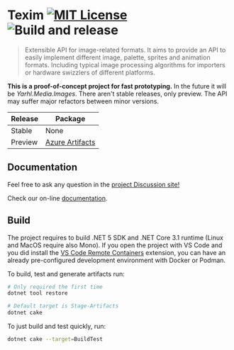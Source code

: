 # Texim [![MIT License](https://img.shields.io/badge/license-MIT-blue.svg?style=flat)](https://choosealicense.com/licenses/mit/) ![Build and release](https://github.com/SceneGate/Texim/workflows/Build%20and%20release/badge.svg)

> Extensible API for image-related formats. It aims to provide an API to easily
> implement different image, palette, sprites and animation formats. Including
> typical image processing algorithms for importers or hardware swizzlers of
> different platforms.

**This is a proof-of-concept project for fast prototyping.** In the future it
will be _Yarhl.Media.Images_. There aren't stable releases, only preview. The
API may suffer major refactors between minor versions.

<!-- prettier-ignore -->
| Release | Package |
| ------- | ------- |
| Stable  | None    |
| Preview | [Azure Artifacts](https://dev.azure.com/SceneGate/SceneGate/_packaging?_a=feed&feed=SceneGate-Preview) |

## Documentation

Feel free to ask any question in the
[project Discussion site!](https://github.com/SceneGate/Texim/discussions)

Check our on-line [documentation](https://scenegate.github.io/Texim/).

## Build

The project requires to build .NET 5 SDK and .NET Core 3.1 runtime (Linux and
MacOS require also Mono). If you open the project with VS Code and you did
install the
[VS Code Remote Containers](https://code.visualstudio.com/docs/remote/containers)
extension, you can have an already pre-configured development environment with
Docker or Podman.

To build, test and generate artifacts run:

```sh
# Only required the first time
dotnet tool restore

# Default target is Stage-Artifacts
dotnet cake
```

To just build and test quickly, run:

```sh
dotnet cake --target=BuildTest
```
